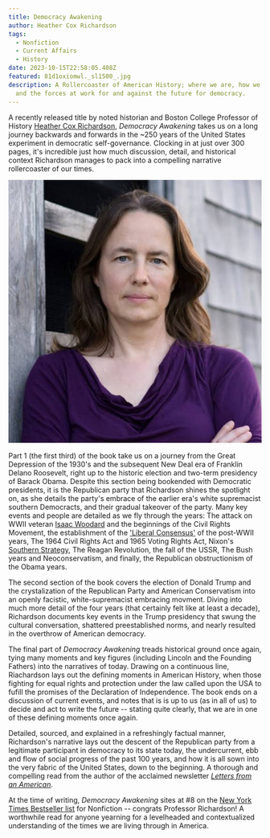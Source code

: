 ```yaml
---
title: Democracy Awakening
author: Heather Cox Richardson
tags:
  - Nonfiction
  - Current Affairs
  - History
date: 2023-10-15T22:58:05.408Z
featured: 81d1oxiomwl._sl1500_.jpg
description: A Rollercoaster of American History; where we are, how we got here,
  and the forces at work for and against the future for democracy.
---
```

A recently released title by noted historian and Boston College Professor of History [Heather Cox Richardson](https://en.wikipedia.org/wiki/Heather_Cox_Richardson), *Democracy Awakening* takes us on a long journey backwards and forwards in the ~250 years of the United States experiment in democratic self-governance. Clocking in at just over 300 pages, it's incredible just how much discussion, detail, and historical context Richardson manages to pack into a compelling narrative rollercoaster of our times.

![Author Heather Cox Ricchardson](hcr.jpeg "Heather Cox Richardson")

Part 1 (the first third) of the book take us on a journey from the Great Depression of the 1930's and the subsequent New Deal era of Franklin Delano Roosevelt, right up to the historic election and two-term presidency of Barack Obama. Despite this section being bookended with Democratic presidents, it is the Republican party that Richardson shines the spotlight on, as she details the party's embrace of the earlier era's white supremacist southern Democracts, and their gradual takeover of the party. Many key events and people are detailed as we fly through the years: The attack on WWII veteran [Isaac Woodard](https://en.wikipedia.org/wiki/Isaac_Woodard) and the beginnings of the Civil Rights Movement, the establishment of the ['Liberal Consensus'](https://en.wikipedia.org/wiki/Liberalism_in_the_United_States#Liberal_consensus) of the post-WWII years, The 1964 Civil Rights Act and 1965 Voting Rights Act, Nixon's [Southern Strategy](https://en.wikipedia.org/wiki/Southern_strategy), The Reagan Revolution, the fall of the USSR, The Bush years and Neoconservatism, and finally, the Republican obstructionism of the Obama years.

The second section of the book covers the election of Donald Trump and the crystalization of the Republican Party and American Conservatism into an openly facistic, white-supremacist embracing movment. Diving into much more detail of the four years (that certainly felt like at least a decade), Richardson documents key events in the Trump presidency that swung the cultural conversation, shattered preestablished norms, and nearly resulted in the overthrow of American democracy.

The final part of *Democracy Awakening* treads historical ground once again, tying many moments and key figures (including Lincoln and the Founding Fathers) into the narratives of today. Drawing on a continuous line, Riachardson lays out the defining moments in American History, when those fighting for equal rights and protection under the law called upon the USA to fufill the promises of the Declaration of Independence. The book ends on a discussion of current events, and notes that is is up to us (as in all of us) to decide and act to write the future -- stating quite clearly, that we are in one of these defining moments once again.

Detailed, sourced, and explained in a refreshingly factual manner, Richardson's narrative lays out the descent of the Republican party from a legitimate participant in democracy to its state today, the undercurrent, ebb and flow of social progress of the past 100 years, and how it is all sown into the very fabric of the United States, down to the beginning. A thorough and compelling read from the author of the acclaimed newsletter *[Letters from an American](https://heathercoxrichardson.substack.com/)*.

At the time of writing, *Democracy Awakening* sites at #8 on the [New York Times Bestseller list](https://www.nytimes.com/books/best-sellers/hardcover-nonfiction/) for Nonfiction -- congrats Professor Richardson! A worthwhile read for anyone yearning for a levelheaded and contextualized understanding of the times we are living through in America.